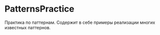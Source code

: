 # PatternsPractice
Практика по паттернам.
Содержит в себе примеры реализации многих известных паттернов.
